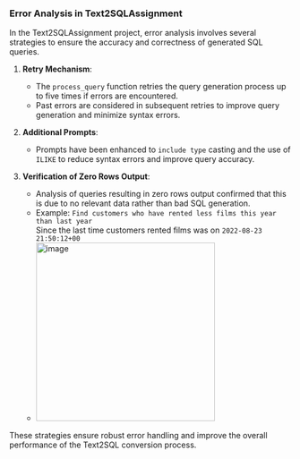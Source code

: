 ### Error Analysis in Text2SQLAssignment

In the Text2SQLAssignment project, error analysis involves several strategies to ensure the accuracy and correctness of generated SQL queries.

1. **Retry Mechanism**:
   - The `process_query` function retries the query generation process up to five times if errors are encountered.
   - Past errors are considered in subsequent retries to improve query generation and minimize syntax errors.

2. **Additional Prompts**:
   - Prompts have been enhanced to `include type` casting and the use of `ILIKE` to reduce syntax errors and improve query accuracy.

3. **Verification of Zero Rows Output**:
   - Analysis of queries resulting in zero rows output confirmed that this is due to no relevant data rather than bad SQL generation.
   - Example: `Find customers who have rented less films this year than last year` <br> Since the last time customers rented films was on `2022-08-23 21:50:12+00`
   - 
      <img width="319" alt="image" src="https://github.com/user-attachments/assets/b4defbca-b226-4294-a925-f1790aaa222b" />


These strategies ensure robust error handling and improve the overall performance of the Text2SQL conversion process.
